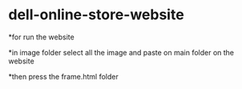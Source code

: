 # dell-online-store-website

*for run the website 

*in image folder select all the image and paste on main folder on the website

*then press the frame.html folder
